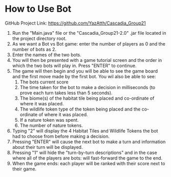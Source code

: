 # How to Use Bot

GitHub Project Link: https://github.com/YazAtth/Cascadia_Group21

1. Run the "Main.java" file or the "Cascadia_Group21-2.0" .jar file located in 
   the project directory root.
2. As we want a Bot vs Bot game: enter the number of players as 0 and the number of bots as 2.
3. Enter the names of the two bots.
4. You will then be presented with a game tutorial screen and the order in which the two bots
    will play in. Press "ENTER" to continue.
5. The game will then begin and you will be able to see the game board and the first move made
   by the first bot.
   You wil also be able to see:
   1. The bots current score
   2. The time taken for the bot to make a decision in milliseconds (to prove each turn takes less than 5 seconds).
   3. The biome(s) of the habitat tile being placed and co-ordinate of where it was placed.
   4. The wildlife token type of the token being placed and the co-ordinate of where it was placed.
   5. If a nature token was spent.
   6. The number of nature tokens.
6. Typing "2" will display the 4 Habitat Tiles and Wildlife Tokens the bot had to choose from before making a decision.
7. Pressing "ENTER" will cause the next bot to make a turn and information about their turn will be displayed.
8. Pressing "1" will hide the "turn-by-turn descriptions" and in the case where all of the players are bots: will fast-forward the game to the end.
9. When the game ends: each player will be ranked with their score next to their game.
